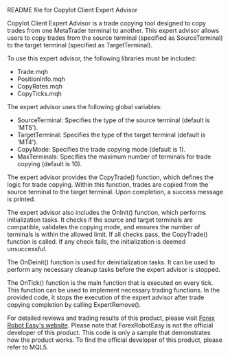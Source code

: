 README file for Copylot Client Expert Advisor

Copylot Client Expert Advisor is a trade copying tool designed to copy trades from one MetaTrader terminal to another. This expert advisor allows users to copy trades from the source terminal (specified as SourceTerminal) to the target terminal (specified as TargetTerminal). 

To use this expert advisor, the following libraries must be included:

- Trade.mqh
- PositionInfo.mqh
- CopyRates.mqh
- CopyTicks.mqh

The expert advisor uses the following global variables:

- SourceTerminal: Specifies the type of the source terminal (default is 'MT5').
- TargetTerminal: Specifies the type of the target terminal (default is 'MT4').
- CopyMode: Specifies the trade copying mode (default is 1).
- MaxTerminals: Specifies the maximum number of terminals for trade copying (default is 10).

The expert advisor provides the CopyTrade() function, which defines the logic for trade copying. Within this function, trades are copied from the source terminal to the target terminal. Upon completion, a success message is printed.

The expert advisor also includes the OnInit() function, which performs initialization tasks. It checks if the source and target terminals are compatible, validates the copying mode, and ensures the number of terminals is within the allowed limit. If all checks pass, the CopyTrade() function is called. If any check fails, the initialization is deemed unsuccessful.

The OnDeinit() function is used for deinitialization tasks. It can be used to perform any necessary cleanup tasks before the expert advisor is stopped.

The OnTick() function is the main function that is executed on every tick. This function can be used to implement necessary trading functions. In the provided code, it stops the execution of the expert advisor after trade copying completion by calling ExpertRemove().

For detailed reviews and trading results of this product, please visit [Forex Robot Easy's website](https://forexroboteasy.com/forex-robot-review/exp-copylot-client-for-mt5-a-reliable-forex-trade-copier-for-mt5-platform/). Please note that ForexRobotEasy is not the official developer of this product. This code is only a sample that demonstrates how the product works. To find the official developer of this product, please refer to MQL5.
